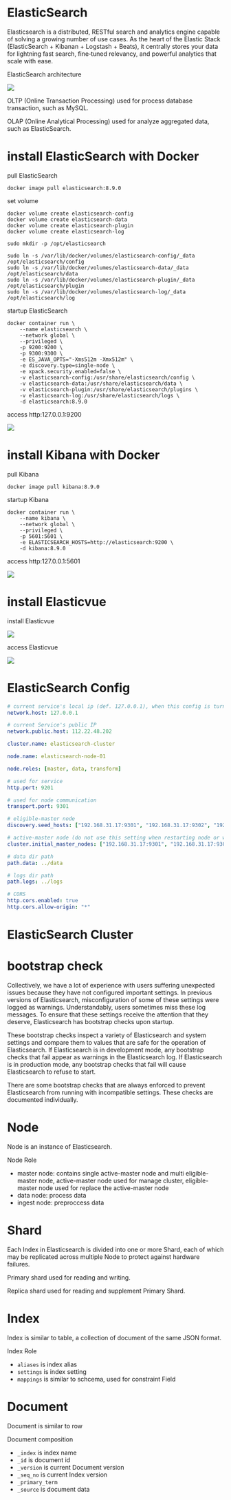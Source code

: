 # ElasticSearch

Elasticsearch is a distributed, RESTful search and analytics engine capable of solving a growing number of use cases. As the heart of the Elastic Stack (ElasticSearch + Kibanan + Logstash + Beats), it centrally stores your data for lightning fast search, fine‑tuned relevancy, and powerful analytics that scale with ease.

ElasticSearch architecture

![](https://note-sun.oss-cn-shanghai.aliyuncs.com/image/202312241745869.png)

OLTP (Online Transaction Processing) used for process database transaction, such as MySQL.

OLAP (Online Analytical Processing) used for analyze aggregated data, such as ElasticSearch.

# install ElasticSearch with Docker

pull ElasticSearch

```shell
docker image pull elasticsearch:8.9.0
```

set volume

```shell
docker volume create elasticsearch-config
docker volume create elasticsearch-data
docker volume create elasticsearch-plugin
docker volume create elasticsearch-log

sudo mkdir -p /opt/elasticsearch

sudo ln -s /var/lib/docker/volumes/elasticsearch-config/_data /opt/elasticsearch/config
sudo ln -s /var/lib/docker/volumes/elasticsearch-data/_data /opt/elasticsearch/data
sudo ln -s /var/lib/docker/volumes/elasticsearch-plugin/_data /opt/elasticsearch/plugin
sudo ln -s /var/lib/docker/volumes/elasticsearch-log/_data /opt/elasticsearch/log
```

startup ElasticSearch

```shell
docker container run \
    --name elasticsearch \
    --network global \
    --privileged \
    -p 9200:9200 \
    -p 9300:9300 \
    -e ES_JAVA_OPTS="-Xms512m -Xmx512m" \
    -e discovery.type=single-node \
    -e xpack.security.enabled=false \
    -v elasticsearch-config:/usr/share/elasticsearch/config \
    -v elasticsearch-data:/usr/share/elasticsearch/data \
    -v elasticsearch-plugin:/usr/share/elasticsearch/plugins \
    -v elasticsearch-log:/usr/share/elasticsearch/logs \
    -d elasticsearch:8.9.0
```

access http:127.0.0.1:9200

![](https://note-sun.oss-cn-shanghai.aliyuncs.com/image/202312241745871.png)

# install Kibana with Docker

pull Kibana

```shell
docker image pull kibana:8.9.0
```

startup Kibana

```shell
docker container run \
    --name kibana \
    --network global \
    --privileged \
    -p 5601:5601 \
    -e ELASTICSEARCH_HOSTS=http://elasticsearch:9200 \
    -d kibana:8.9.0
```

access http:127.0.0.1:5601

![](https://note-sun.oss-cn-shanghai.aliyuncs.com/image/202312241745872.png)

# install Elasticvue

install Elasticvue

![](https://note-sun.oss-cn-shanghai.aliyuncs.com/image/202312241745873.png)

access Elasticvue

![](https://note-sun.oss-cn-shanghai.aliyuncs.com/image/202312241745874.png)

# ElasticSearch Config

```yaml
# current service's local ip (def. 127.0.0.1), when this config is turned on, the project is automatically transferred to product env
network.host: 127.0.0.1

# current Service's public IP
network.public.host: 112.22.48.202

cluster.name: elasticsearch-cluster

node.name: elasticsearch-node-01

node.roles: [master, data, transform]

# used for service
http.port: 9201

# used for node communication
transport.port: 9301

# eligible-master node
discovery.seed_hosts: ["192.168.31.17:9301", "192.168.31.17:9302", "192.168.31.17:9303"]

# active-master node (do not use this setting when restarting node or when adding new node to an existing cluster)
cluster.initial_master_nodes: ["192.168.31.17:9301", "192.168.31.17:9302"]

# data dir path
path.data: ../data

# logs dir path
path.logs: ../logs

# CORS
http.cors.enabled: true
http.cors.allow-origin: "*"
```

# ElasticSearch Cluster

# bootstrap check

Collectively, we have a lot of experience with users suffering unexpected issues because they have not configured important settings. In previous versions of Elasticsearch, misconfiguration of some of these settings were logged as warnings. Understandably, users sometimes miss these log messages. To ensure that these settings receive the attention that they deserve, Elasticsearch has bootstrap checks upon startup.

These bootstrap checks inspect a variety of Elasticsearch and system settings and compare them to values that are safe for the operation of Elasticsearch. If Elasticsearch is in development mode, any bootstrap checks that fail appear as warnings in the Elasticsearch log. If Elasticsearch is in production mode, any bootstrap checks that fail will cause Elasticsearch to refuse to start.

There are some bootstrap checks that are always enforced to prevent Elasticsearch from running with incompatible settings. These checks are documented individually.

# Node

Node is an instance of Elasticsearch.

Node Role

- master node: contains single active-master node and multi eligible-master node, active-master node used for manage cluster, eligible-master node used for replace the active-master node
- data node: process data
- ingest node: preproccess data

# Shard

Each Index in Elasticsearch is divided into one or more Shard, each of which may be replicated across multiple Node to protect against hardware failures.

Primary shard used for reading and writing.

Replica shard used for reading and supplement Primary Shard.

# Index

Index is similar to table, a collection of document of the same JSON format.

Index Role

- `aliases` is index alias
- `settings` is index setting
- `mappings` is similar to schcema, used for constraint Field

# Document

Document is similar to row

Document composition

- `_index` is index name
- `_id` is document id
- `_version` is current Document version
- `_seq_no` is current Index version
- `_primary_term`
- `_source` is document data





































